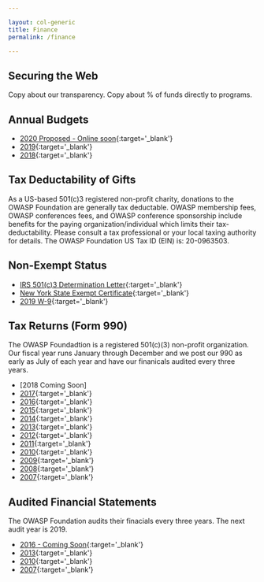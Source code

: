 ```yaml
---

layout: col-generic
title: Finance
permalink: /finance

---
```


## Securing the Web

Copy about our transparency. Copy about % of funds directly to programs.

## Annual Budgets

- [2020 Proposed - Online soon](){:target='_blank'}
- [2019](/assets/financial/2019_OWASP_Budget.pdf){:target='_blank'}
- [2018](/assets/financial/2018_OWASP_Budget.pdf){:target='_blank'}

## Tax Deductability of Gifts
As a US-based 501(c)3 registered non-profit charity, donations to the OWASP Foundation are generally tax deductable. OWASP membership fees, OWASP conferences fees, and OWASP conference sponsorship include benefits for the paying organization/individual which limits their tax-deductability. Please consult a tax professional or your local taxing authority for details. The OWASP Foundation US Tax ID (EIN) is: 20-0963503.

## Non-Exempt Status

- [IRS 501(c)3 Determination Letter](/assets/legal/OWASP_IRS501c3DeterminationLetter.pdf){:target='_blank'}
- [New York State Exempt Certificate](/assets/legal/NY_Exempt_Organization_Certificate.pdf){:target='_blank'}
- [2019 W-9](/assets/legal/2019_W9.pdf){:target='_blank'}

## Tax Returns (Form 990)
The OWASP Foundadtion is a registered 501(c)(3) non-profit organization. Our fiscal year runs January through December and we post our 990 as early as July of each year and have our finanicals audited every three years.

- [2018 Coming Soon]
- [2017](/assets/financial-taxreturns/2017_Form_990.pdf){:target='_blank'}
- [2016](/assets/financial-taxreturns/2016_Form_990.pdf){:target='_blank'}
- [2015](/assets/financial-taxreturns/2015_Form_990.pdf){:target='_blank'}
- [2014](/assets/financial-taxreturns/2014_Form_990T.pdf){:target='_blank'}
- [2013](/assets/financial-taxreturns/2013_Form_990.pdf){:target='_blank'}
- [2012](/assets/financial-taxreturns/2012_Form_990.pdf){:target='_blank'}
- [2011](/assets/financial-taxreturns/2011_Form_990.pdf){:target='_blank'}
- [2010](/assets/financial-taxreturns/2010_Form_990.pdf){:target='_blank'}
- [2009](/assets/financial-taxreturns/2009_Form_990.pdf){:target='_blank'}
- [2008](/assets/financial-taxreturns/2008_Form_990.pdf){:target='_blank'}
- [2007](/assets/financial-taxreturns/2007_Form_990.pdf){:target='_blank'}


## Audited Financial Statements

The OWASP Foundation audits their finacials every three years. The next audit year is 2019.
- [2016 - Coming Soon](#){:target='_blank'}
- [2013](/assets/financial-audits/OWASP_Audit_Report_2013.pdf){:target='_blank'}
- [2010](/assets/financial-audits/OWASP_Audit_Report_2010.pdf){:target='_blank'}
- [2007](/assets/financial-audits/OWASP_Audit_Report_2007.pdf){:target='_blank'}



